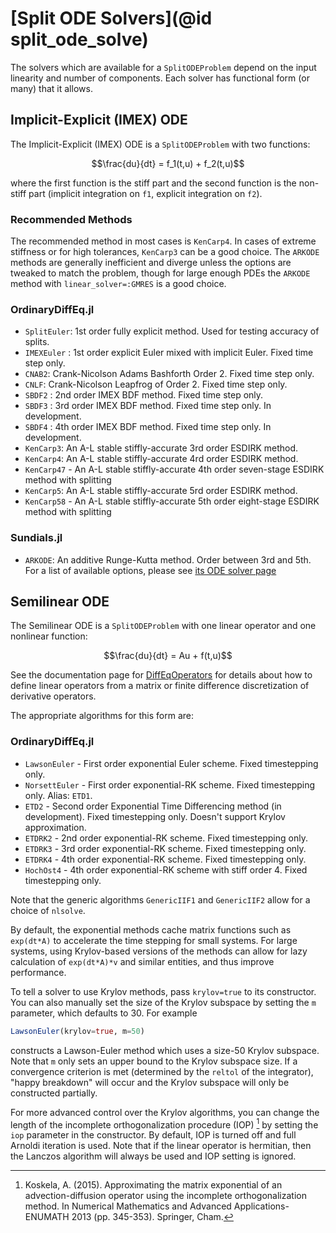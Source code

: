 # [Split ODE Solvers](@id split_ode_solve)

The solvers which are available for a `SplitODEProblem` depend on the input
linearity and number of components. Each solver has functional form
(or many) that it allows.

## Implicit-Explicit (IMEX) ODE

The Implicit-Explicit (IMEX) ODE is a `SplitODEProblem` with two functions:

```math
\frac{du}{dt} =  f_1(t,u) + f_2(t,u)
```

where the first function is the stiff part and the second function is the non-stiff
part (implicit integration on `f1`, explicit integration on `f2`).

### Recommended Methods

The recommended method in most cases is `KenCarp4`. In cases of extreme stiffness
or for high tolerances, `KenCarp3` can be a good choice. The `ARKODE` methods
are generally inefficient and diverge unless the options are tweaked to match
the problem, though for large enough PDEs the `ARKODE` method with
`linear_solver=:GMRES` is a good choice.

### OrdinaryDiffEq.jl

- `SplitEuler`: 1st order fully explicit method. Used for testing accuracy
  of splits.
- `IMEXEuler` : 1st order explicit Euler mixed with implicit Euler. Fixed time
  step only.
- `CNAB2`: Crank-Nicolson Adams Bashforth Order 2. Fixed time step only.
- `CNLF`: Crank-Nicolson Leapfrog of Order 2. Fixed time step only.
- `SBDF2` : 2nd order IMEX BDF method. Fixed time step only.
- `SBDF3` : 3rd order IMEX BDF method. Fixed time step only. In development.
- `SBDF4` : 4th order IMEX BDF method. Fixed time step only. In development.
- `KenCarp3`: An A-L stable stiffly-accurate 3rd order ESDIRK method.
- `KenCarp4`: An A-L stable stiffly-accurate 4rd order ESDIRK method.
- `KenCarp47` - An A-L stable stiffly-accurate 4th order seven-stage ESDIRK method with splitting
- `KenCarp5`: An A-L stable stiffly-accurate 5rd order ESDIRK method.
- `KenCarp58` - An A-L stable stiffly-accurate 5th order eight-stage ESDIRK method with splitting

### Sundials.jl

- `ARKODE`: An additive Runge-Kutta method. Order between 3rd and 5th. For a list
  of available options, please see
  [its ODE solver page](https://diffeq.sciml.ai/dev/solvers/ode_solve/#ode_solve_sundials)

## Semilinear ODE

The Semilinear ODE is a `SplitODEProblem` with one linear operator and one nonlinear function:

```math
\frac{du}{dt} =  Au + f(t,u)
```

See the documentation page for [DiffEqOperators](@ref)
for details about how to define linear operators from a matrix or finite difference
discretization of derivative operators.

The appropriate algorithms for this form are:

### OrdinaryDiffEq.jl

- `LawsonEuler` - First order exponential Euler scheme. Fixed timestepping only.
- `NorsettEuler` - First order exponential-RK scheme. Fixed timestepping only. Alias: `ETD1`.
- `ETD2` - Second order Exponential Time Differencing method (in development). Fixed timestepping only. Doesn't support Krylov approximation.
- `ETDRK2` - 2nd order exponential-RK scheme. Fixed timestepping only.
- `ETDRK3` - 3rd order exponential-RK scheme. Fixed timestepping only.
- `ETDRK4` - 4th order exponential-RK scheme. Fixed timestepping only.
- `HochOst4` - 4th order exponential-RK scheme with stiff order 4. Fixed
  timestepping only.

Note that the generic algorithms `GenericIIF1` and `GenericIIF2` allow for a choice of `nlsolve`.

By default, the exponential methods cache matrix functions such as `exp(dt*A)` to accelerate
the time stepping for small systems. For large systems, using Krylov-based versions of the
methods can allow for lazy calculation of `exp(dt*A)*v` and similar entities, and thus improve
performance.

To tell a solver to use Krylov methods, pass `krylov=true` to its constructor. You
can also manually set the size of the Krylov subspace by setting the `m` parameter, which
defaults to 30. For example

```julia
LawsonEuler(krylov=true, m=50)
```

constructs a Lawson-Euler method which uses a size-50 Krylov subspace. Note that `m`
only sets an upper bound to the Krylov subspace size. If a convergence criterion is met
(determined by the `reltol` of the integrator), "happy breakdown" will occur and the
Krylov subspace will only be constructed partially.

For more advanced control over the Krylov algorithms, you can change the length of the
incomplete orthogonalization procedure (IOP) [^1] by setting the `iop` parameter in the
constructor. By default, IOP is turned off and full Arnoldi iteration is used. Note that
if the linear operator is hermitian, then the Lanczos algorithm will always be used and
IOP setting is ignored.

[^1]: Koskela, A. (2015). Approximating the matrix exponential of an advection-diffusion operator using the incomplete orthogonalization method. In Numerical Mathematics and Advanced Applications-ENUMATH 2013 (pp. 345-353). Springer, Cham.
